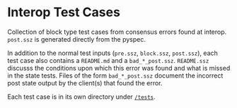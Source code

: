 # Interop Test Cases

Collection of block type test cases from consensus errors found at interop. `post.ssz` is generated directly from the pyspec.

In addition to the normal test inputs (`pre.ssz`, `block.ssz`, `post.ssz`), each test case also contains a `README.md` and a `bad_*_post.ssz`. 
`README.ssz` discusss the conditions upon which this error was found and what is missed in the state tests.
Files of the form `bad_*_post.ssz` document the incorrect post state output by the client(s) that found the error.

Each test case is in its own directory under [`/tests`](./tests).
